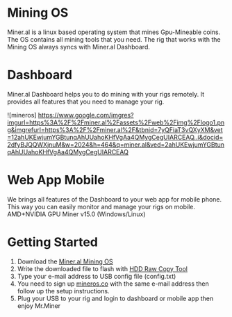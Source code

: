 # Mining OS
Miner.al is a linux based operating system that mines Gpu-Mineable coins. The OS contains all mining tools that you need. The rig that works with the Mining OS always syncs with Miner.al Dashboard.


# Dashboard
Miner.al Dashboard helps you to do mining with your rigs remotely. It provides all features that you need to manage your rig.

![mineros] https://www.google.com/imgres?imgurl=https%3A%2F%2Fminer.al%2Fassets%2Fweb%2Fimg%2Flogo1.png&imgrefurl=https%3A%2F%2Fminer.al%2F&tbnid=7yQFiaT3vQXyXM&vet=12ahUKEwjumYGBtunqAhUUahoKHfVgAa4QMygCegUIARCEAQ..i&docid=2dfyBJQQWXjnuM&w=2024&h=464&q=miner.al&ved=2ahUKEwjumYGBtunqAhUUahoKHfVgAa4QMygCegUIARCEAQ


# Web App Mobile 
We brings all features of the Dashboard to your web app for mobile phone. This way you can easily monitor and manage your rigs on mobile.
AMD+NVIDIA GPU Miner v15.0 (Windows/Linux)



# Getting Started
1. Download the [Miner.al Mining OS](https://drive.google.com/drive/u/3/folders/17mef-_J5xwftBeDaLkXxQufaYp2EmtnM)
2. Write the downloaded file to flash with [HDD Raw Copy Tool](http://hddguru.com/software/HDD-Raw-Copy-Tool/HDDRawCopy1.10Portable.exe)
3. Type your e-mail address to USB config file (config.txt)
4. You need to sign up [mineros.co](https://mineros.co) with the same e-mail address then follow up the setup instructions.
5. Plug your USB to your rig and login to dashboard or mobile app then enjoy Mr.Miner
